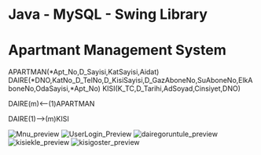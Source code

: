 # Java - MySQL - Swing Library
# Apartmant Management System

APARTMAN(*Apt_No,D_Sayisi,KatSayisi,Aidat)
DAIRE(*DNO,KatNo_D_TelNo,D_KisiSayisi,D_GazAboneNo,SuAboneNo,ElkAboneNo,OdaSayisi,*Apt_No)
KISI(K_TC,D_Tarihi,AdSoyad,Cinsiyet,DNO)

DAIRE(m)<--(1)APARTMAN

DAIRE(1)-->(m)KISI


![Mnu_preview](https://user-images.githubusercontent.com/66293052/109340397-05962000-787a-11eb-8a47-e7f12703079e.png)
![UserLogin_Preview](https://user-images.githubusercontent.com/66293052/109340404-07f87a00-787a-11eb-8b3f-043f0b3ec5c8.png)
![dairegoruntule_preview](https://user-images.githubusercontent.com/66293052/109340412-0a5ad400-787a-11eb-92d3-c89393408811.png)
![kisiekle_preview](https://user-images.githubusercontent.com/66293052/109340419-0b8c0100-787a-11eb-9fa5-73830b2f28d9.png)
![kisigoster_preview](https://user-images.githubusercontent.com/66293052/109340429-0f1f8800-787a-11eb-9fcc-6220d1143df0.png)
